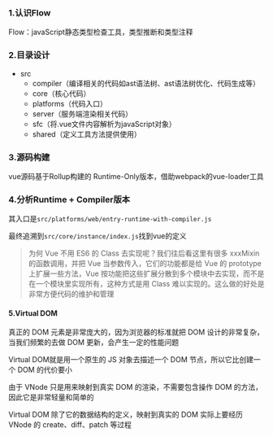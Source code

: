 ### 1.认识Flow
Flow：javaScript静态类型检查工具，类型推断和类型注释

### 2.目录设计
- src 
    - compiler（编译相关的代码如ast语法树、ast语法树优化、代码生成等）
    - core（核心代码）
    - platforms（代码入口）
    - server（服务端渲染相关代码）
    - sfc（将.vue文件内容解析为javaScript对象）
    - shared（定义工具方法提供使用）

### 3.源码构建
vue源码基于Rollup构建的
Runtime-Only版本，借助webpack的vue-loader工具

### 4.分析Runtime + Compiler版本
其入口是`src/platforms/web/entry-runtime-with-compiler.js`

最终追溯到`src/core/instance/index.js`找到vue的定义

> 为何 Vue 不用 ES6 的 Class 去实现呢？我们往后看这里有很多 xxxMixin 的函数调用，并把 Vue 当参数传入，它们的功能都是给 Vue 的 prototype 上扩展一些方法，Vue 按功能把这些扩展分散到多个模块中去实现，而不是在一个模块里实现所有，这种方式是用 Class 难以实现的。这么做的好处是非常方便代码的维护和管理

#### 5.Virtual DOM
真正的 DOM 元素是非常庞大的，因为浏览器的标准就把 DOM 设计的非常复杂，当我们频繁的去做 DOM 更新，会产生一定的性能问题

Virtual DOM就是用一个原生的 JS 对象去描述一个 DOM 节点，所以它比创建一个 DOM 的代价要小

由于 VNode 只是用来映射到真实 DOM 的渲染，不需要包含操作 DOM 的方法，因此它是非常轻量和简单的

Virtual DOM 除了它的数据结构的定义，映射到真实的 DOM 实际上要经历 VNode 的 create、diff、patch 等过程